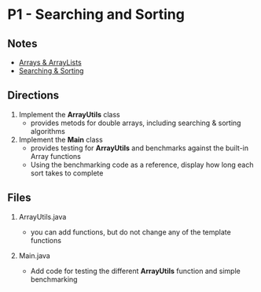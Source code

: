 # P1 - Searching and Sorting

## Notes

- [Arrays & ArrayLists](../01-arrays-and-arraylists/)
- [Searching & Sorting](../02-searching-and-sorting/)

## Directions

1. Implement the **ArrayUtils** class
    - provides metods for double arrays, including searching & sorting algorithms
2. Implement the **Main** class
    - provides testing for **ArrayUtils** and benchmarks against the built-in Array functions
    - Using the benchmarking code as a reference, display how long each sort takes to complete

## Files

1. ArrayUtils.java
    - you can add functions, but do not change any of the template functions

2. Main.java
    - Add code for testing the different **ArrayUtils** function and simple benchmarking